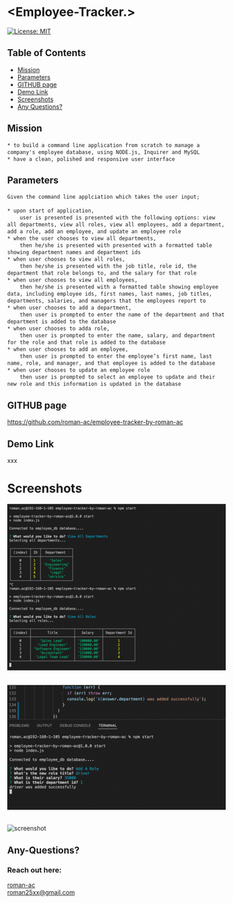 
# <Employee-Tracker.>

[![License: MIT](https://img.shields.io/badge/License-MIT-yellow.svg)](https://opensource.org/licenses/MIT)

## Table of Contents
  * [Mission](#mission)
  * [Parameters](#parameters)
  * [GITHUB page](#github-page)
  * [Demo Link](#demo-link)
  * [Screenshots](#screenshots)
  * [Any Questions?](#any-questions)

## Mission
    * to build a command line application from scratch to manage a company's employee database, using NODE.js, Inquirer and MySQL
    * have a clean, polished and responsive user interface


## Parameters
    
    Given the command line applciation which takes the user input;

    * upon start of application,
        user is presented is presented with the following options: view all departments, view all roles, view all employees, add a department, add a role, add an employee, and update an employee role
    * when the user chooses to view all departments,
        then he/she is presented with presented with a formatted table showing department names and department ids
    * when user chooses to view all roles,
        then he/she is presented with the job title, role id, the department that role belongs to, and the salary for that role
    * when user chooses to view all employees,
        then he/she is presented with a formatted table showing employee data, including employee ids, first names, last names, job titles, departments, salaries, and managers that the employees report to
    * when user chooses to add a department,
        then user is prompted to enter the name of the department and that department is added to the database
    * when user chooses to adda role,
        then user is prompted to enter the name, salary, and department for the role and that role is added to the database
    * when user chooses to add an employee,
        then user is prompted to enter the employee’s first name, last name, role, and manager, and that employee is added to the database
    * when user chooses to update an employee role
        then user is prompted to select an employee to update and their new role and this information is updated in the database
    


## GITHUB page

https://github.com/roman-ac/employee-tracker-by-roman-ac

## Demo Link

xxx

# Screenshots

![screenshot](./Assets/screenshot.png)
<br /> 
<br /> 

![screenshot](./Assets/screenshot1.png)
<br /> 
<br /> 

![screenshot](./Assets/screenshot2.png)


## Any-Questions?
  ### Reach out here: 
  [roman-ac](https://github.com/roman-ac)  
  roman25xx@gmail.com
